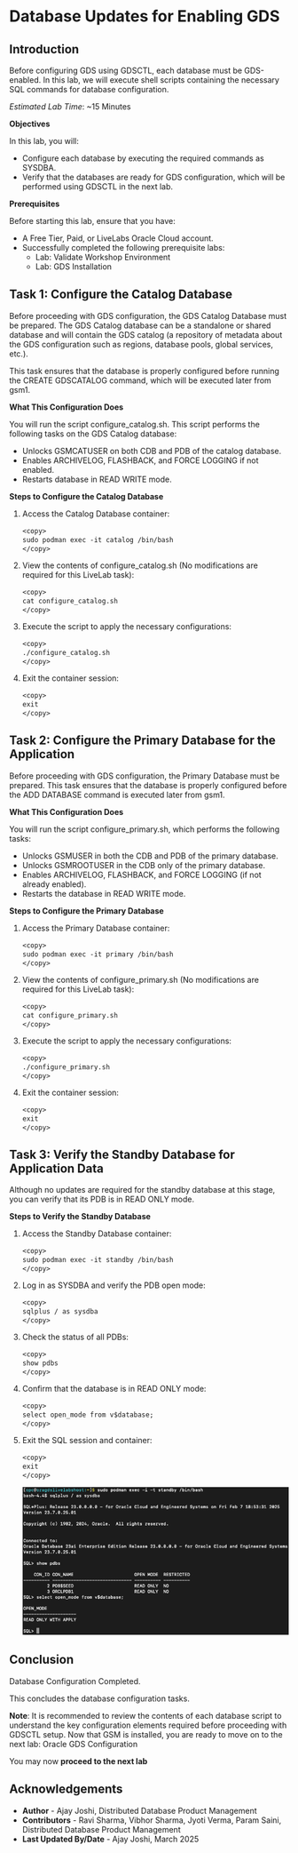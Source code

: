 # Database Updates for Enabling GDS

##  Introduction

Before configuring GDS using GDSCTL, each database must be GDS-enabled. In this lab, we will execute shell scripts containing the necessary SQL commands for database configuration.

*Estimated Lab Time*:  ~15 Minutes

**Objectives**

In this lab, you will:

* Configure each database by executing the required commands as SYSDBA.
* Verify that the databases are ready for GDS configuration, which will be performed using GDSCTL in the next lab.

**Prerequisites**

Before starting this lab, ensure that you have:
* A Free Tier, Paid, or LiveLabs Oracle Cloud account.
* Successfully completed the following prerequisite labs:
    * Lab: Validate Workshop Environment
    * Lab: GDS Installation

## Task 1: Configure the Catalog Database
Before proceeding with GDS configuration, the GDS Catalog Database must be prepared. The GDS Catalog database can be a standalone or shared database and will contain the GDS catalog (a repository of metadata about the GDS configuration such as regions, database pools, global services, etc.).

This task ensures that the database is properly configured before running the CREATE GDSCATALOG command, which will be executed later from gsm1.


**What This Configuration Does**

You will run the script configure_catalog.sh. This script performs the following tasks on the GDS Catalog database:
*   Unlocks GSMCATUSER on both CDB and PDB of the catalog database.
*   Enables ARCHIVELOG, FLASHBACK, and FORCE LOGGING if not enabled.
*   Restarts database in READ WRITE mode.


**Steps to Configure the Catalog Database**

1.	Access the Catalog Database container:
    ```nohighlighting
    <copy>
    sudo podman exec -it catalog /bin/bash
    </copy>
    ```
2.	View the contents of configure_catalog.sh (No modifications are required for this LiveLab task):
    ```nohighlighting
    <copy>
    cat configure_catalog.sh
    </copy>
    ```
3.	Execute the script to apply the necessary configurations:
    ```nohighlighting
    <copy>
    ./configure_catalog.sh
    </copy>
    ```
4.	Exit the container session:
    ```nohighlighting
    <copy>
    exit
    </copy>
    ```

## Task 2: Configure the Primary Database for the Application
Before proceeding with GDS configuration, the Primary Database must be prepared. This task ensures that the database is properly configured before the ADD DATABASE command is executed later from gsm1.


**What This Configuration Does**
 
You will run the script configure_primary.sh, which performs the following tasks:

*   Unlocks GSMUSER in both the CDB and PDB of the primary database.
*   Unlocks GSMROOTUSER in the CDB only of the primary database.
*   Enables ARCHIVELOG, FLASHBACK, and FORCE LOGGING (if not already enabled).
*   Restarts the database in READ WRITE mode.


**Steps to Configure the Primary Database**
 
1.	Access the Primary Database container:
    ```nohighlighting
    <copy>
    sudo podman exec -it primary /bin/bash
    </copy>
    ```
2.	View the contents of configure_primary.sh (No modifications are required for this LiveLab task):
    ```nohighlighting
    <copy>
    cat configure_primary.sh
    </copy>
    ```
3.	Execute the script to apply the necessary configurations:
    ```nohighlighting
    <copy>
    ./configure_primary.sh
    </copy>
    ```
4.	Exit the container session:
    ```nohighlighting
    <copy>
    exit
    </copy>
    ```

## Task 3: Verify the Standby Database for Application Data

Although no updates are required for the standby database at this stage, you can verify that its PDB is in READ ONLY mode.

**Steps to Verify the Standby Database**
 
1.	Access the Standby Database container:
    ```nohighlighting
    <copy>
    sudo podman exec -it standby /bin/bash
    </copy>
    ```
2.	Log in as SYSDBA and verify the PDB open mode:
    ```nohighlighting
    <copy>
    sqlplus / as sysdba
    </copy>
    ```
3.	Check the status of all PDBs:
    ```nohighlighting
    <copy>
    show pdbs
    </copy>
    ```
4.	Confirm that the database is in READ ONLY mode:
    ```nohighlighting
    <copy>
    select open_mode from v$database;
    </copy>
    ```
5.	Exit the SQL session and container:
    ```nohighlighting
    <copy>
    exit
    </copy>
    ```
    ![standby-verify](./images/standby-verify.png " ")

## Conclusion
 
Database Configuration Completed.

This concludes the database configuration tasks.

**Note**: It is recommended to review the contents of each database script to understand the key configuration elements required before proceeding with GDSCTL setup. Now that GSM is installed, you are ready to move on to the next lab: Oracle GDS Configuration

You may now **proceed to the next lab**


## Acknowledgements
* **Author** - Ajay Joshi, Distributed Database Product Management
* **Contributors** - Ravi Sharma, Vibhor Sharma, Jyoti Verma, Param Saini, Distributed Database Product Management
* **Last Updated By/Date** - Ajay Joshi, March 2025